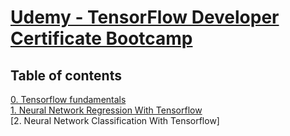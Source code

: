 # [Udemy - TensorFlow Developer Certificate Bootcamp](https://www.udemy.com/course/tensorflow-developer-certificate-machine-learning-zero-to-mastery/)<br>
## Table of contents
[0. Tensorflow fundamentals](00_tensorflow_fundamentals/readme.md)<br>
[1. Neural Network Regression With Tensorflow](01_neural_network_regression_with_tensorflow/readme.md)<br>
[2. Neural Network Classification With Tensorflow]